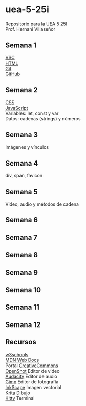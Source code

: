# uea-5-25i
Repositorio para la UEA 5 25I  
Prof. Hernani Villaseñor
## Semana 1
[VSC](https://code.visualstudio.com/)  
[HTML](https://developer.mozilla.org/es/docs/Web/HTML)  
[Git](https://git-scm.com/)  
[GitHub](https://github.com/)  
## Semana 2
[CSS](https://developer.mozilla.org/es/docs/Web/CSS)  
[JavaScript](https://developer.mozilla.org/es/docs/Web/JavaScript)  
Variables: let, const y var  
Datos: cadenas (strings) y números  
## Semana 3
Imágenes y vínculos  
## Semana 4
div, span, favicon
## Semana 5
Video, audio y métodos de cadena
## Semana 6
## Semana 7
## Semana 8
## Semana 9
## Semana 10
## Semana 11
## Semana 12
## Recursos
[w3schools](https://www.w3schools.com/)  
[MDN Web Docs](https://developer.mozilla.org/es/)  
Portal [CreativeCommons](https://search.creativecommons.org/)  
[OpenShot](https://www.openshot.org/es/) Editor de video  
[Audacity](https://www.audacityteam.org/) Editor de audio  
[Gimp](https://www.gimp.org/) Editor de fotografía  
[InkScape](https://inkscape.org/es/) Imagen vectorial  
[Krita](https://krita.org/es/) Dibujo  
[Kitty](https://sw.kovidgoyal.net/kitty/) Terminal  